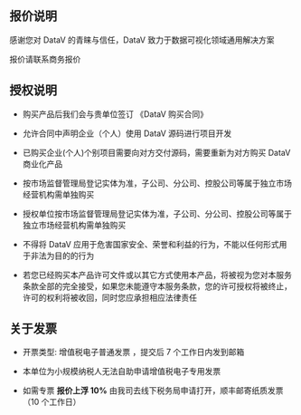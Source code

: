 ## 报价说明

感谢您对 DataV 的青睐与信任，DataV 致力于数据可视化领域通用解决方案

报价请联系商务报价

## 授权说明

- 购买产品后我们会与贵单位签订 《DataV 购买合同》

- 允许合同中声明企业（个人）使用 DataV 源码进行项目开发

- 已购买企业(个人)个别项目需要向对方交付源码，需要重新为对方购买 DataV 商业化产品

- 按市场监督管理局登记实体为准，子公司、分公司、控股公司等属于独立市场经营机构需单独购买

- 授权单位按市场监督管理局登记实体为准，子公司、分公司、控股公司等属于独立市场经营机构需单独购买

- 不得将 DataV 应用于危害国家安全、荣誉和利益的行为，不能以任何形式用于非法为目的的行为

- 若您已经购买本产品许可文件或以其它方式使用本产品，将被视为您对本服务条款全部的完全接受，如果您未能遵守本服务条款，您的许可授权将被终止，许可的权利将被收回，同时您应承担相应法律责任

## 关于发票

- 开票类型: 增值税电子普通发票 ，提交后 7 个工作日内发到邮箱

- 本单位为小规模纳税人无法自助申请增值税电子专用发票

- 如需专票 **报价上浮 10%** 由我司去线下税务局申请打开，顺丰邮寄纸质发票 （10 个工作日）
